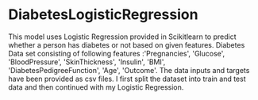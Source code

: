  # DiabetesLogisticRegression
This model uses Logistic Regression provided in Scikitlearn to predict whether a person has diabetes or not based on given features. 
Diabetes Data set consisting of following features :'Pregnancies', 'Glucose', 'BloodPressure', 'SkinThickness', 'Insulin', 'BMI', 'DiabetesPedigreeFunction', 'Age', 'Outcome'.
The data inputs and targets have been provided as csv files.
I first split the dataset into train and test data and then continued with my Logistic Regression.


